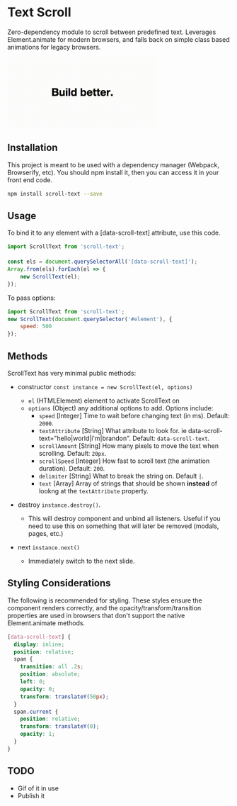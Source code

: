 # Text Scroll

Zero-dependency module to scroll between predefined text. Leverages Element.animate for modern browsers, and falls back on simple class based animations for legacy browsers.

![Example](https://raw.githubusercontent.com/brandon-pereira/scroll-text/master/example.gif)

## Installation

This project is meant to be used with a dependency manager (Webpack, Browserify, etc). You should npm install it, then you can access it in your front end code.

```bash
npm install scroll-text --save
```

## Usage

To bind it to any element with a [data-scroll-text] attribute, use this code.

```javascript
import ScrollText from 'scroll-text';

const els = document.querySelectorAll('[data-scroll-text]');
Array.from(els).forEach(el => {
    new ScrollText(el);
});
```

To pass options:

```javascript
import ScrollText from 'scroll-text';
new ScrollText(document.querySelector('#element'), {
    speed: 500
});
```

## Methods

ScrollText has very minimal public methods:

- constructor `const instance = new ScrollText(el, options)`
  - `el` (HTMLElement) element to activate ScrollText on
  - `options` (Object) any additional options to add. Options include:
    - `speed` [Integer] Time to wait before changing text (in ms). Default: `2000`.
    - `textAttribute` [String] What attribute to look for. ie data-scroll-text="hello|world|i'm|brandon". Default: `data-scroll-text`.
    - `scrollAmount` [String] How many pixels to move the text when scrolling.  Default: `20px`.
    - `scrollSpeed` [Integer] How fast to scroll text (the animation duration). Default: `200`.
    - `delimiter` [String] What to break the string on. Default `|`.
    - `text` [Array] Array of strings that should be shown **instead** of lookng at the `textAttribute` property.

- destroy `instance.destroy()`.
  - This will destroy component and unbind all listeners. Useful if you need to use this on something that will later be removed (modals, pages, etc.)

- next `instance.next()`
  - Immediately switch to the next slide.

## Styling Considerations

The following is recommended for styling. These styles ensure the component renders correctly, and the opacity/transform/transition properties are used in browsers that don't support the native Element.animate methods.

```scss
[data-scroll-text] {
  display: inline;
  position: relative;
  span {
    transition: all .2s;
    position: absolute;
    left: 0;
    opacity: 0;
    transform: translateY(50px);
  }
  span.current {
    position: relative;
    transform: translateY(0);
    opacity: 1;
  }
}
```

## TODO

- Gif of it in use
- Publish it